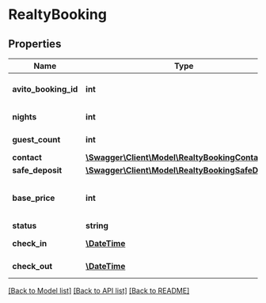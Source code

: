 # RealtyBooking

## Properties
Name | Type | Description | Notes
------------ | ------------- | ------------- | -------------
**avito_booking_id** | **int** | Идентификатор бронирования на Авито | [optional] 
**nights** | **int** | Количество ночей | [optional] 
**guest_count** | **int** | Количество гостей | [optional] 
**contact** | [**\Swagger\Client\Model\RealtyBookingContact**](RealtyBookingContact.md) |  | [optional] 
**safe_deposit** | [**\Swagger\Client\Model\RealtyBookingSafeDeposit**](RealtyBookingSafeDeposit.md) |  | [optional] 
**base_price** | **int** | Стоимость проживания на весь срок бронирования | [optional] 
**status** | **string** | Статус брони | [optional] 
**check_in** | [**\DateTime**](\DateTime.md) | Дата заезда гостей | [optional] 
**check_out** | [**\DateTime**](\DateTime.md) | Дата выезда гостей | [optional] 

[[Back to Model list]](../../README.md#documentation-for-models) [[Back to API list]](../../README.md#documentation-for-api-endpoints) [[Back to README]](../../README.md)

